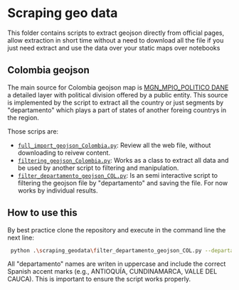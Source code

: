 # Scraping geo data

This folder contains scripts to extract geojson directly from official pages, allow extraction in short time without a need to download all the file if you just need extract and use the data over your static maps over notebooks

## Colombia geojson

The main source for Colombia geojson map is [MGN_MPIO_POLITICO DANE](https://www.arcgis.com/home/item.html?id=129f3fe8e3424cc7ba3fc19ff1522026) a detailed layer with political division offered by a public entity. This source is implemented by the script to extract all the country or just segments by "departamento" which plays a part of states of another foreing countrys in the region.

Those scrips are:

- [`full_import_geojson_Colombia.py`](./full_import_geojson_Colombia.py): Review all the web file, without downloading to reivew content.
- [`filtering_geojson_Colombia.py`](./filtering_geojson_Colombia.py): Works as a class to extract all data and be used by another script to filtering and manipulation.
- [`filter_departamento_geojson_COL.py`](./filter_departamento_geojson_COL.py): Is an semi interactive script to filtering the geojson file by "departamento" and saving the file. For now works by individual results.

## How to use this

By best practice clone the repository and execute in the command line the next line:

```bash
 python .\scraping_geodata\filter_departamento_geojson_COL.py --departamento NOMBRE_DEPARTAMENTO
```

All "departamento" names are writen in uppercase and include the correct Spanish accent marks (e.g., ANTIOQUÍA, CUNDINAMARCA, VALLE DEL CAUCA). This is important to ensure the script works properly.
